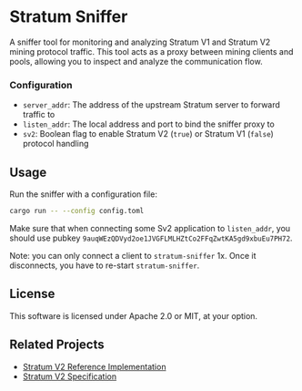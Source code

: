 # Stratum Sniffer

A sniffer tool for monitoring and analyzing Stratum V1 and Stratum V2 mining protocol traffic. This tool acts as a proxy between mining clients and pools, allowing you to inspect and analyze the communication flow.

### Configuration

- `server_addr`: The address of the upstream Stratum server to forward traffic to
- `listen_addr`: The local address and port to bind the sniffer proxy to
- `sv2`: Boolean flag to enable Stratum V2 (`true`) or Stratum V1 (`false`) protocol handling

## Usage

Run the sniffer with a configuration file:

```bash
cargo run -- --config config.toml
```

Make sure that when connecting some Sv2 application to `listen_addr`, you should use pubkey `9auqWEzQDVyd2oe1JVGFLMLHZtCo2FFqZwtKA5gd9xbuEu7PH72`.

Note: you can only connect a client to `stratum-sniffer` 1x. Once it disconnects, you have to re-start `stratum-sniffer`.

## License

This software is licensed under Apache 2.0 or MIT, at your option.

## Related Projects

- [Stratum V2 Reference Implementation](https://github.com/stratum-mining/stratum)
- [Stratum V2 Specification](https://stratumprotocol.org/)
